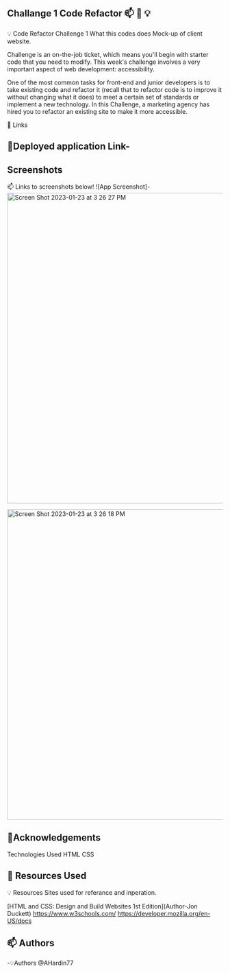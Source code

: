 ## Challange 1 Code Refactor 📫 🚀 💡
💡 Code Refactor Challenge 1 What this codes does Mock-up of client website.

Challenge is an on-the-job ticket, which means you'll begin with starter code that you need to modify. This week's challenge involves a very important aspect of web development: accessibility.

One of the most common tasks for front-end and junior developers is to take existing code and refactor it (recall that to refactor code is to improve it without changing what it does) to meet a certain set of standards or implement a new technology. In this Challenge, a marketing agency has hired you to refactor an existing site to make it more accessible.

🔗 Links
##  🚀Deployed application Link-

## Screenshots
📫 Links to screenshots below! ![App Screenshot]-
<img width="724" alt="Screen Shot 2023-01-23 at 3 26 27 PM" src="https://user-images.githubusercontent.com/109550438/214165871-e2ee7643-edaa-4ddd-b9d4-d82fd5467244.png">

<img width="724" alt="Screen Shot 2023-01-23 at 3 26 18 PM" src="https://user-images.githubusercontent.com/109550438/214165846-bdcc05d6-6005-4af4-959b-00e6ab00b56b.png">

 ## 🚀Acknowledgements
Technologies Used
HTML
CSS
## 🚀 Resources Used
💡 Resources Sites used for referance and inperation.

[HTML and CSS: Design and Build Websites 1st Edition](Author-Jon Duckett) https://www.w3schools.com/ https://developer.mozilla.org/en-US/docs

 ## 📫 Authors
-💡Authors @AHardin77
